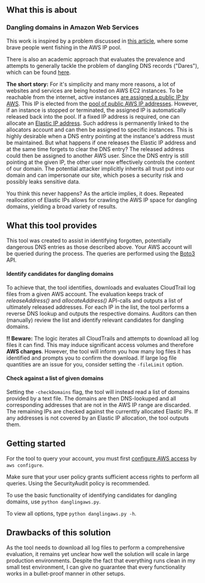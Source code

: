 ## What this is about

### Dangling domains in Amazon Web Services

This work is inspired by a problem discussed in [this article](http://www.bishopfox.com/blog/2015/10/fishing-the-aws-ip-pool-for-dangling-domains/), where some brave people went fishing in the AWS IP pool.

There is also an academic approach that evaluates the prevalence and attempts to generally tackle the problem of dangling DNS records ("Dares"), which can be found [here](http://www.cs.wm.edu/~haos/papers/ccs16.dares.pdf).

**The short story:** For it's simplicity and many more reasons, a lot of websites and services are being hosted on AWS EC2 instances. To be reachable from the internet, active instances [are assigned a public IP by AWS](http://docs.aws.amazon.com/AWSEC2/latest/UserGuide/using-instance-addressing.html). This IP is elected from the [pool of public AWS IP addresses](https://ip-ranges.amazonaws.com/ip-ranges.json). However, if an instance is stopped or terminated, the assigned IP is automatically released back into the pool. If a fixed IP address is required, one can allocate an [Elastic IP address](http://docs.aws.amazon.com/AWSEC2/latest/UserGuide/elastic-ip-addresses-eip.html). Such address is permanently linked to the allocators account and can then be assigned to specific instances. This is highly desirable when a DNS entry pointing at the instance's address must be maintained. But what happens if one releases the Elastic IP address and at the same time forgets to clear the DNS entry? The released address could then be assigned to another AWS user. Since the DNS entry is still pointing at the given IP, the other user now effectively controls the content of our domain. The potential attacker implicitly inherits all trust put into our domain and can impersonate our site, which poses a security risk and possibly leaks sensitive data.

You think this never happens? As the article implies, it does. Repeated reallocation of Elastic IPs allows for crawling the AWS IP space for dangling domains, yielding a broad variety of results.

## What this tool provides

This tool was created to assist in identifying forgotten, potentially dangerous DNS entries as those described above. Your AWS account will be queried during the process. The queries are performed using the [Boto3](https://github.com/boto/boto3) API.

#### Identify candidates for dangling domains

To achieve that, the tool identifies, downloads and evaluates CloudTrail log files from a given AWS account. The evaluation keeps track of *releaseAddress()* and *allocateAddress()* API-calls and outputs a list of ultimately released addresses. For each IP in the list, the tool performs a reverse DNS lookup and outputs the respective domains. Auditors can then (manually) review the list and identify relevant candidates for dangling domains.

**!! Beware:** The logic iterates all CloudTrails and attempts to download all log files it can find. This may induce significant access volumes and therefore **AWS charges**. However, the tool will inform you how many log files it has identified and prompts you to confirm the download. If large log file quantities are an issue for you, consider setting the `-fileLimit` option. 

#### Check against a list of given domains

Setting the `-checkDomains` flag, the tool will instead read a list of domains provided by a text file. The domains are then DNS-lookuped and all corresponding addresses that are not in the AWS IP range are discarded. The remaining IPs are checked against the currenttly allocated Elastic IPs. If any addresses is not covered by an Elastic IP allocation, the tool outputs them. 

## Getting started

For the tool to query your account, you must first [configure AWS access](http://docs.aws.amazon.com/cli/latest/userguide/cli-chap-getting-started.html) by `aws configure`.

Make sure that your user policy grants sufficient access rights to perform all queries. Using the SecurityAudit policy is recommended.

To use the basic functionality of identifying candidates for dangling domains, use `python danglingaws.py`. 

To view all options, type `python danglingaws.py -h`.

## Drawbacks of this solution

As the tool needs to download all log files to perform a comprehensive evaluation, it remains yet unclear how well the solution will scale in large production environments. Despite the fact that everything runs clean in my small test environment, I can give no guarantee that every functionality works in a bullet-proof manner in other setups.



